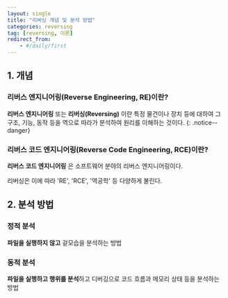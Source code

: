 ```yaml
---
layout: single
title: "리버싱 개념 및 분석 방법"
categories: reversing
tag: [reversing, 이론]
redirect_from:
    - #/daily/first
---
```


## 1. 개념
### 리버스 엔지니어링(Reverse Engineering, RE)이란?
**리버스 엔지니어링** 또는 **리버싱(Reversing)** 이란 특정 물건이나 장치 등에 대하여 그 구조, 기능, 동작 등을 역으로 따라가 분석하여 원리를 이해하는 것이다.
{: .notice--danger}

### 리버스 코드 엔지니어링(Reverse Code Engineering, RCE)이란?
**리버스 코드 엔지니어링** 은 소프트웨어 분야의 리버스 엔지니어링이다.

리버싱은 이에 따라 'RE', 'RCE', '역공학' 등 다양하게 불린다.

## 2. 분석 방법
### 정적 분석
**파일을 실행하지 않고** 겉모습을 분석하는 방법
### 동적 분석
**파일을 실행하고 행위를 분석**하고 디버깅으로 코드 흐름과 메모리 상태 등을 분석하는 방법